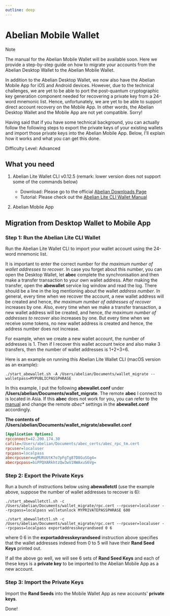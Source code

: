 ```yaml
---
outline: deep
---
```


# Abelian Mobile Wallet

> [!NOTE]
> The manual for the Abelian Mobile Wallet will be available soon. Here we provide a step-by-step guide on how to migrate your accounts from the Abelian Desktop Wallet to the Abelian Mobile Wallet.

In addition to the Abelian Desktop Wallet, we now also have the Abelian Mobile App for iOS and Android devices. However, due to the technical challenges, we are yet to be able to port the post-quantum cryptographic key generation component needed for recovering a private key from a 24-word mnemonic list. Hence, unfortunately, we are yet to be able to support direct account recovery on the Mobile App. In other words, the Abelian Desktop Wallet and the Mobile App are not yet compatible. Sorry!

Having said that if you have some technical background, you can actually follow the following steps to export the private keys of your existing wallets and import those private keys into the Abelian Mobile App. Below, I'll explain how it works and what you can get this done.

Difficulty Level: Advanced

## What you need

1. Abelian Lite Wallet CLI v0.12.5 (remark: lower version does not support some of the commands below)
   - Download: Please go to the official [Abelian Downloads Page](https://pqabelian.io/download#desktop)
   - Tutorial: Please check out the [Abelian Lite CLI Wallet Manual](/guide/wallet/wallet-cli-lite)

2. Abelian Mobile App

## Migration from Desktop Wallet to Mobile App

### Step 1: Run the Abelian Lite CLI Wallet

Run the Abelian Lite Wallet CLI to import your wallet account using the 24-word mnemonic list.

It is important to enter the correct number for *the maximum number of wallet addresses to recover*. In case you forget about this number, you can open the Desktop Wallet, let **abec** complete the synchronisation and then make a transfer transaction to your own wallet address. After making the transfer, open the **abewallet** service log window and read the log. There should be a line in the log mentioning about the wallet *address number*. In general, every time when we recover the account, a new wallet address will be created and hence, *the maximum number of addresses of recover* increases by one. Also, every time when we make a transfer transaction, a new wallet address will be created, and hence, *the maximum number of addresses to recover* also increases by one. But every time when we receive some tokens, no new wallet address is created and hence, the address number does not increase.

For example, when we create a new wallet account, the number of addresses is 1. Then if I recover this wallet account twice and also make 3 transfers, then the number of wallet addresses is 1+2+3=6.

Here is an example on running this Abelian Lite Wallet CLI (macOS version as an example):

```shell
./start_abewallet.sh -A /Users/abelian/Documents/wallet_migrate --walletpass=MYPUBLICPASSPHRASE
```

In this example, I put the following **abewallet.conf** under **/Users/abelian/Documents/wallet_migrate**. The remote **abec** I connect to is located in Asia. If this **abec** does not work for you, you can refer to the [manual](https://download.pqabelian.io/release/docs/Abelian%20Lite%20CLI%20Wallet%20Manual.pdf) and change the remote *abec** settings in the **abewallet.conf** accordingly.

**The contents of /Users/abelian/Documents/wallet_migrate/abewallet.conf**

```ini
[Application Options]
rpcconnect=42.200.174.30
cafile=/Users/abelian/Documents/abec_certs/abec_rpc_tm.cert
rpcuser=localuser
rpcpass=localpass
abecrpcuser=wgMURUUtK7o7pFgTg87D8GuSGg4=
abecrpcpass=biPPQXARkhtzQw3wV1NWAxuS6Vg=
```

### Step 2: Export the Private Keys

Run a bunch of instructions below using **abewalletctl** (use the example above, suppose the number of wallet addresses to recover is 6):

```shell
./start_abewalletctl.sh -c /Users/abelian/Documents/wallet_migrate/rpc.cert --rpcuser=localuser --rpcpass=localpass walletunlock MYPRIVATEPASSPHRASE 600
```

```shell
./start_abewalletctl.sh -c /Users/abelian/Documents/wallet_migrate/rpc.cert --rpcuser=localuser --rpcpass=localpass exportaddresskeyrandseed 0 6
```

where 0 6 in the **exportaddresskeyrandseed** instruction above specifies that the wallet addresses indexed from 0 to 5 will have their **Rand Seed Keys** printed out.

If all the above go well, we will see 6 sets of **Rand Seed Keys** and each of these keys is a **private key** to be imported to the Abelian Mobile App as a new account.

### Step 3: Import the Private Keys
Import the **Rand Seeds** into the Mobile Wallet App as new accounts' **private keys**.

Done!